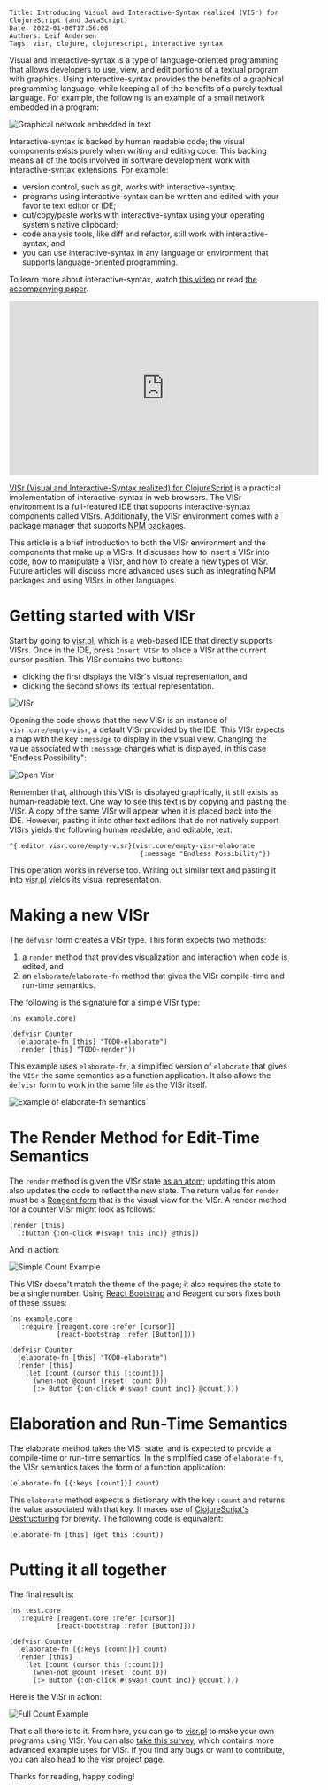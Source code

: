     Title: Introducing Visual and Interactive-Syntax realized (VISr) for ClojureScript (and JavaScript)
    Date: 2022-01-06T17:56:08
    Authors: Leif Andersen
    Tags: visr, clojure, clojurescript, interactive syntax
    
<style>
.caption {
  display: none;
}
</style>

Visual and interactive-syntax is a type of language-oriented programming that
allows developers to use, view, and edit portions of a textual program with
graphics. Using interactive-syntax provides the benefits of a graphical
programming language, while keeping all of the benefits of a purely textual
language. For example, the following is an example of a small network embedded
in a program:

![Graphical network embedded in text](/img/intro-visr/visr-and-text.png)

Interactive-syntax is backed by human readable code; the visual components
exists purely when writing and editing code. This backing means all of the tools
involved in software development work with interactive-syntax extensions. For
example:

* version control, such as git, works with interactive-syntax;
* programs using interactive-syntax can be written and edited with your favorite
  text editor or IDE;
* cut/copy/paste works with interactive-syntax using your operating system's
  native clipboard;
* code analysis tools, like diff and refactor, still work with
  interactive-syntax; and
* you can use interactive-syntax in any language or environment that supports
  language-oriented programming.
  
To learn more about interactive-syntax, watch [this video][is-video] or read
[the accompanying paper][is-paper].

<iframe width="560" height="315" src="https://www.youtube-nocookie.com/embed/8htgAxJuK5c" title="YouTube video player" frameborder="0" allow="accelerometer; autoplay; clipboard-write; encrypted-media; gyroscope; picture-in-picture" allowfullscreen></iframe>

[VISr (Visual and Interactive-Syntax realized) for ClojureScript][visr] is a
practical implementation of interactive-syntax in web browsers. The VISr
environment is a full-featured IDE that supports interactive-syntax components
called VISrs. Additionally, the VISr environment comes with a package manager
that supports [NPM packages][npm].

This article is a brief introduction to both the VISr environment and the
components that make up a VISrs. It discusses how to insert a VISr into code,
how to manipulate a VISr, and how to create a new types of VISr. Future articles
will discuss more advanced uses such as integrating NPM packages and using VISrs
in other languages.

<!-- more -->

# Getting started with VISr
    
Start by going to [visr.pl][visr], which is a web-based IDE that directly
supports VISrs. Once in the IDE, press `Insert VISr` to place a VISr at the
current cursor position. This VISr contains two buttons: 

- clicking the first displays the VISr's visual representation, and
- clicking the second shows its textual representation. 

![VISr](/img/intro-visr/visr.png)

Opening the code shows that the new VISr is an instance of
`visr.core/empty-visr`, a default VISr provided by the IDE. This VISr expects a
map with the key `:message` to display in the visual view. Changing the value
associated with `:message` changes what is displayed, in this case "Endless
Possibility":

![Open Visr](/img/intro-visr/visr-open.png)

Remember that, although this VISr is displayed graphically, it still exists as
human-readable text. One way to see this text is by copying and pasting the
VISr. A copy of the same VISr will appear when it is placed back into the IDE.
However, pasting it into other text editors that do not natively support VISrs
yields the following human readable, and editable, text:

```clojurescript
^{:editor visr.core/empty-visr}(visr.core/empty-visr+elaborate 
                                 {:message "Endless Possibility"})
```

This operation works in reverse too. Writing out similar text and pasting it
into [visr.pl][visr] yields its visual representation.

# Making a new VISr

The `defvisr` form creates a VISr type. This form expects two methods:

1. a `render` method that provides visualization and interaction when code is
   edited, and 
2. an `elaborate`/`elaborate-fn` method that gives the VISr compile-time and
   run-time semantics.

The following is the signature for a simple VISr type:



```clojurescript
(ns example.core)

(defvisr Counter
  (elaborate-fn [this] "TODO-elaborate")
  (render [this] "TODO-render"))
```

This example uses `elaborate-fn`, a simplified version of `elaborate` that gives
the `VISr` the same semantics as a function application. It also allows the
`defvisr` form to work in the same file as the VISr itself. 

![Example of elaborate-fn semantics](/img/intro-visr/sig.png)


# The Render Method for Edit-Time Semantics

The `render` method is given the VISr state [as an atom][atom]; updating this
atom also updates the code to reflect the new state. The return value for
`render` must be a [Reagent form][reagent] that is the visual view for the VISr.
A render method for a counter VISr might look as follows:

```clojurescript
(render [this]
  [:button {:on-click #(swap! this inc)} @this])
```

And in action:

![Simple Count Example](/img/intro-visr/simpl-count.png)

This VISr doesn't match the theme of the page; it also requires the state to be
a single number. Using [React Bootstrap][react-bootstrap] and Reagent cursors
fixes both of these issues:

```clojurescript
(ns example.core
  (:require [reagent.core :refer [cursor]]
            [react-bootstrap :refer [Button]]))
            
(defvisr Counter
  (elaborate-fn [this] "TODO-elaborate")
  (render [this]
    (let [count (cursor this [:count])]
      (when-not @count (reset! count 0))
      [:> Button {:on-click #(swap! count inc)} @count])))
```

# Elaboration and Run-Time Semantics

The elaborate method takes the VISr state, and is expected to provide a
compile-time or run-time semantics. In the simplified case of `elaborate-fn`,
the VISr semantics takes the form of a function application:

```clojurescript
(elaborate-fn [{:keys [count]}] count)
```

This `elaborate` method expects a dictionary with the key `:count` and returns
the value associated with that key. It makes use of [ClojureScript's
Destructuring][destructure] for brevity. The following code is equivalent:

```clojurescript
(elaborate-fn [this] (get this :count))
```

# Putting it all together

The final result is:

```clojurescript
(ns test.core
  (:require [reagent.core :refer [cursor]]
            [react-bootstrap :refer [Button]]))

(defvisr Counter
  (elaborate-fn [{:keys [count]}] count)
  (render [this]
    (let [count (cursor this [:count])]
      (when-not @count (reset! count 0))
      [:> Button {:on-click #(swap! count inc)} @count])))
```


Here is the VISr in action:

![Full Count Example](/img/intro-visr/full-count.png)

That's all there is to it. From here, you can go to [visr.pl][visr] to make your
own programs using VISr. You can also [take this survey][survey], which contains
more advanced example uses for VISr. If you find any bugs or want to contribute,
you can also head to [the visr project page][github].

Thanks for reading, happy coding!


[visr]: https://visr.pl
[npm]: https://www.npmjs.com/
[is-video]: https://www.youtube.com/watch?v=8htgAxJuK5c
[is-paper]: https://dl.acm.org/doi/10.1145/3428290
[reagent]: https://reagent-project.github.io/
[atom]: https://clojure.org/reference/atoms
[destructure]: https://clojure.org/guides/destructuring
[react-bootstrap]: https://react-bootstrap.github.io/
[survey]: https://study.visr.pl
[github]: https://github.com/LeifAndersen/interactive-syntax-clojure
